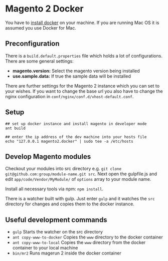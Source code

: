 # Magento 2 Docker

You have to [install docker](https://docs.docker.com/engine/installation/) 
on your machine. If you are running Mac OS it is assumed you use Docker
for Mac.

## Preconfiguration
There is a `build.default.properties` file which holds a lot of 
configurations. There are some general settings:

- **magento.version:** Select the magento version being installed
- **use.sample.data:** If true the sample data will be installed

There are further settings for the Magento 2 instance which you can set
to your wishes. If you want to change the base url you also have to change
the nginx configuration in `conf/nginx/conf.d/vhost-default.conf`.
        
## Setup
    ## set up docker instance and install magento in developer mode
    ant build
    
    ## enter the ip address of the dev machine into your hosts file
    echo "127.0.0.1 magento2.docker" | sudo tee -a /etc/hosts
    
## Develop Magento modules
Checkout your modules into src directory e.g. 
`git clone git@github.com:group/module-name.git src`. Next open the
gulpfile.js and edit `app/code/Vendor/MyModule/` of `options` array to 
your module name.

Install all necessary tools via npm: `npm install`.

There is a watcher built with gulp. Just enter `gulp` and it watches
the `src` directory for changes and copies them to the docker instance.

## Useful development commands
- `gulp` Starts the watcher on the src directory
- `ant copy-www-to-docker` Copies the `www` directory to the docker
container
- `ant copy-www-to-local` Copies the `www` directory from the docker
container to your local machine
- `bin/mr2` Runs magerun 2 inside the docker container